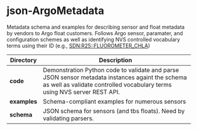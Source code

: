 # json-ArgoMetadata

Metadata schema and examples for describing sensor and float metadata by vendors to Argo float customers.
Follows Argo sensor, paramater, and configuration schemes as well as identifying NVS controlled vocabulary terms using their ID (e.g., [SDN:R25::FLUOROMETER_CHLA]([url](http://vocab.nerc.ac.uk/collection/R25/current/FLUOROMETER_CHLA/)))

| Directory | Description|
| --- | --- |
| **code** | Demonstration Python code to validate and parse JSON sensor metadata instances againt the schema as well as validate controlled vocabulary terms using NVS server REST API.|
| **examples** | Schema-compliant examples for numerous sensors|
| **schema** | JSON schema for sensors (and tbs floats).  Need by validating parsers.|


